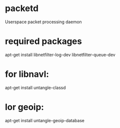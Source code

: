 # packetd
Userspace packet processing daemon

# required packages
apt-get install libnetfilter-log-dev libnetfilter-queue-dev
# for libnavl:
apt-get install untangle-classd
# lor geoip:
apt-get install untangle-geoip-database